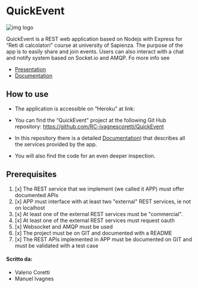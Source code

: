 # QuickEvent
![img logo](http://i65.tinypic.com/mc7mg1.jpg)

QuickEvent is a REST web application based on Nodejs with Express for “Reti di calcolatori” course at university of Sapienza. 
The purpose of the app is to easily share and join events.
Users can also interact with a chat and notify system based on Socket.io and AMQP. Fo more info see 

- [Presentation]()
- [Documentation](https://github.com/RC-ivagnescoretti/QuickEvent/blob/master/Documentation.md)

## How to use 

- The application is accessible on “Heroku” at link:

- You can find the “QuickEvent” project at the following Git Hub repository:
https://github.com/RC-ivagnescoretti/QuickEvent

- In this repository there is a detailed [Documentation](https://github.com/RC-ivagnescoretti/QuickEvent/blob/master/Documentation.md)) that describes all the services provided by the app.

- You will also find the code for an even deeper inspection.

## Prerequisites

1. [x] The REST service that we implement (we called it APP) must offer documented APIs
2. [x] APP must interface with at least two "external" REST services, ie not on localhost
3. [x] At least one of the external REST services must be "commercial".
4. [x] At least one of the external REST services must request oauth
5. [x] Websocket and AMQP must be used
6. [x] The project must be on GIT and documented with a README
7. [x] The REST APIs implemented in APP must be documented on GIT and must be validated with a test case


#### Scritto da: 
- Valerio Coretti
- Manuel Ivagnes



